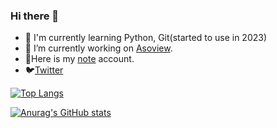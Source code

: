 ### Hi there 👋
- 🌱 I'm currently learning Python, Git(started to use in 2023)
- 🔭 I’m currently working on [Asoview](https://www.asoview.co.jp/).
- 📓Here is my [note](https://note.com/nepia_infinity) account.
- :bird:[Twitter](https://twitter.com/nepia_infinity)


  
[![Top Langs](https://github-readme-stats.vercel.app/api/top-langs/?username=nepia-infinity&layout=compact
)](https://github.com/anuraghazra/github-readme-stats)

[![Anurag's GitHub stats](https://github-readme-stats.vercel.app/api?username=nepia-infinity)](https://github.com/anuraghazra/github-readme-stats)

